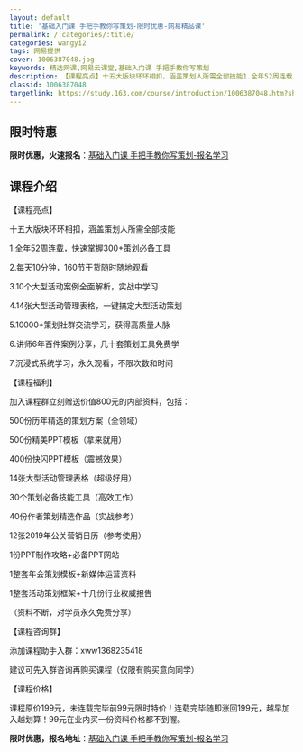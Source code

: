 ```yaml
---
layout: default
title: '基础入门课 手把手教你写策划-限时优惠-网易精品课'
permalink: /:categories/:title/
categories: wangyi2
tags: 网易提供
cover: 1006387048.jpg
keywords: 精选网课,网易云课堂,基础入门课 手把手教你写策划
description: 【课程亮点】十五大版块环环相扣，涵盖策划人所需全部技能1.全年52周连载，快速掌握300+策划必备工具2.每天10分钟，
classid: 1006387048
targetlink: https://study.163.com/course/introduction/1006387048.htm?share=1&shareId=1025206652&utm_campaign=share&utm_medium=iphoneShare&utm_source=&utm_u=1025206652
---
```


## 限时特惠

**限时优惠，火速报名**：[基础入门课 手把手教你写策划-报名学习](https://study.163.com/course/introduction/1006387048.htm?share=1&shareId=1025206652&utm_campaign=share&utm_medium=iphoneShare&utm_source=&utm_u=1025206652)

## 课程介绍

【课程亮点】

十五大版块环环相扣，涵盖策划人所需全部技能

1.全年52周连载，快速掌握300+策划必备工具

2.每天10分钟，160节干货随时随地观看

3.10个大型活动案例全面解析，实战中学习

4.14张大型活动管理表格，一键搞定大型活动策划

5.10000+策划社群交流学习，获得高质量人脉

6.讲师6年百件案例分享，几十套策划工具免费学

7.沉浸式系统学习，永久观看，不限次数和时间

【课程福利】

加入课程群立刻赠送价值800元的内部资料，包括：

500份历年精选的策划方案（全领域）

500份精美PPT模板（拿来就用）

400份快闪PPT模板（震撼效果）

14张大型活动管理表格（超级好用）

30个策划必备技能工具（高效工作）

40份作者策划精选作品（实战参考）

12张2019年公关营销日历（参考使用）

1份PPT制作攻略+必备PPT网站

1整套年会策划模板+新媒体运营资料

1整套活动策划框架+十几份行业权威报告

（资料不断，对学员永久免费分享）

【课程咨询群】

添加课程助手入群：xww1368235418

建议可先入群咨询再购买课程（仅限有购买意向同学）

【课程价格】

课程原价199元，未连载完毕前99元限时特价！连载完毕随即涨回199元，越早加入越划算！99元在业内买一份资料价格都不到喔。

**限时优惠，报名地址**：[基础入门课 手把手教你写策划-报名学习](https://study.163.com/course/introduction/1006387048.htm?share=1&shareId=1025206652&utm_campaign=share&utm_medium=iphoneShare&utm_source=&utm_u=1025206652)

